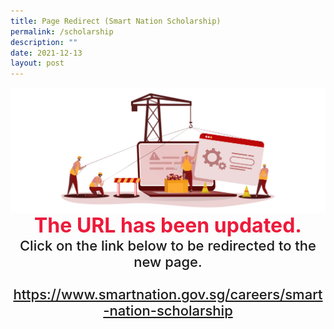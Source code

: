 ```yaml
---
title: Page Redirect (Smart Nation Scholarship)
permalink: /scholarship
description: ""
date: 2021-12-13
layout: post
---
```


<div style="width:100%;display:flex;justify-content:center;"><img src="/images/Page-Redirect.jpg"></div>

<div style="width:100%;text-align:center; font-size:32px; font-weight: 700; color: #ed1a3b;">The URL has been updated.</div>
	
<div style="width:100%;text-align:center; font-size:22px; font-weight: 500;">Click on the link below to be redirected to the new page.<br><br><a href="/careers/smart-nation-scholarship">https://www.smartnation.gov.sg/careers/smart-nation-scholarship</a></div>
